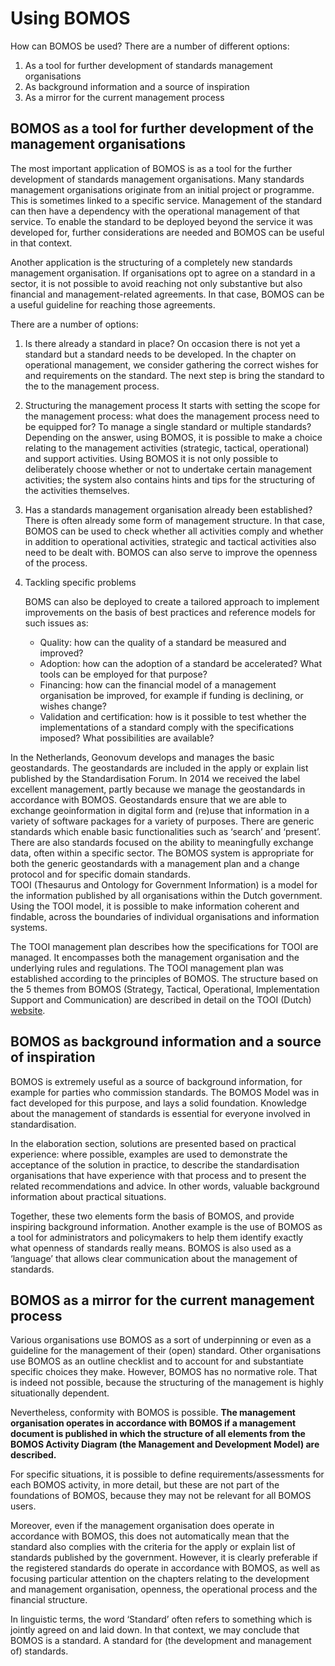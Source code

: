 # Using BOMOS

How can BOMOS be used? There are a number of different options:

1. As a tool for further development of standards management organisations
2. As background information and a source of inspiration
3. As a mirror for the current management process

## BOMOS as a tool for further development of the management organisations

The most important application of BOMOS is as a tool for the further development of standards management organisations. Many standards management organisations originate from an initial project or programme. This is sometimes linked to a specific service. Management of the standard can then have a dependency with the operational management of that service. To enable the standard to be deployed beyond the service it was developed for, further considerations are needed and BOMOS can be useful in that context.

Another application is the structuring of a completely new standards management organisation. If organisations opt to agree on a standard in a sector, it is not possible to avoid reaching not only substantive but also financial and management-related agreements. In that case, BOMOS can be a useful guideline for reaching those agreements.

There are a number of options:

1. Is there already a standard in place?
 	On occasion there is not yet a standard but a standard needs to be developed. In the chapter on operational management, we consider gathering the correct wishes for and requirements on the standard. The next step is bring the standard to the to the management process.

2. Structuring the management process
 	It starts with setting the scope for the management process: what does the management process need to be equipped for? To manage a single standard or multiple standards? Depending on the answer, using BOMOS, it is possible to make a choice relating to the management activities (strategic, tactical, operational) and support activities. Using BOMOS it is not only possible to deliberately choose whether or not to undertake certain management activities; the system also contains hints and tips for the structuring of the activities themselves.

3. Has a standards management organisation already been established?
 	There is often already some form of management structure. In that case, BOMOS can be used to check whether all activities comply and whether in addition to operational activities, strategic and tactical activities also need to be dealt with. BOMOS can also serve to improve the openness of the process.


4. Tackling specific problems

 	BOMS can also be deployed to create a tailored approach to implement improvements on the basis of best practices and reference models for such issues as: 
   * Quality: how can the quality of a standard be measured and improved?
   * Adoption: how can the adoption of a standard be accelerated? What tools can be employed for that purpose?
   * Financing: how can the financial model of a management organisation be improved, for example if funding is declining, or wishes change?
   * Validation and certification: how is it possible to test whether the implementations of a standard comply with the specifications imposed? What possibilities are available?

<aside class="example" title="Geo-standaarden">
In the Netherlands, Geonovum develops and manages the basic geostandards. The geostandards are included in the apply or explain list published by the Standardisation Forum. In 2014 we received the label excellent management, partly because we manage the geostandards in accordance with BOMOS. Geostandards ensure that we are able to exchange geoinformation in digital form and (re)use that information in a variety of software packages for a variety of purposes. There are generic standards which enable basic functionalities such as ‘search’ and ‘present’. There are also standards focused on the ability to meaningfully exchange data, often within a specific sector. The BOMOS system is appropriate for both the generic geostandards with a management plan and a change protocol and for specific domain standards. 
</aside>

<aside class="example" title="De Thesaurus en Ontologie voor OverheidsInformatie">
TOOI (Thesaurus and Ontology for Government Information) is a model for the information published by all organisations within the Dutch government. Using the TOOI model, it is possible to make information coherent and findable, across the boundaries of individual organisations and information systems.

The TOOI management plan describes how the specifications for TOOI are managed. It encompasses both the management organisation and the underlying rules and regulations. The TOOI management plan was established according to the principles of BOMOS. The structure based on the 5 themes from BOMOS (Strategy, Tactical, Operational, Implementation Support and Communication) are described in detail on the TOOI (Dutch) [website](https://standaarden.overheid.nl/tooi/beheerplan).
</aside>

## BOMOS as background information and a source of inspiration

BOMOS is extremely useful as a source of background information, for example for parties who commission standards. The BOMOS Model was in fact developed for this purpose, and lays a solid foundation. Knowledge about the management of standards is essential for everyone involved in standardisation.

In the elaboration section, solutions are presented based on practical experience: where possible, examples are used to demonstrate the acceptance of the solution in practice, to describe the standardisation organisations that have experience with that process and to present the related recommendations and advice. In other words, valuable background information about practical situations.

Together, these two elements form the basis of BOMOS, and provide inspiring background information. Another example is the use of BOMOS as a tool for administrators and policymakers to help them identify exactly what openness of standards really means. BOMOS is also used as a ‘language’ that allows clear communication about the management of standards.


## BOMOS as a mirror for the current management process

Various organisations use BOMOS as a sort of underpinning or even as a guideline for the management of their (open) standard. Other organisations use BOMOS as an outline checklist and to account for and substantiate specific choices they make. However, BOMOS has no normative role. That is indeed not possible, because the structuring of the management is highly situationally dependent.

Nevertheless, conformity with BOMOS is possible. **The management organisation operates in accordance with BOMOS if a management document is published in which the structure of all elements from the BOMOS Activity Diagram (the Management and Development Model) are described.**

For specific situations, it is possible to define requirements/assessments for each BOMOS activity, in more detail, but these are not part of the foundations of BOMOS, because they may not be relevant for all BOMOS users.

Moreover, even if the management organisation does operate in accordance with BOMOS, this does not automatically mean that the standard also complies with the criteria for the apply or explain list of standards published by the government. However, it is clearly preferable if the registered standards do operate in accordance with BOMOS, as well as focusing particular attention on the chapters relating to the development and management organisation, openness, the operational process and the financial structure.

In linguistic terms, the word ‘Standard’ often refers to something which is jointly agreed on and laid down. In that context, we may conclude that BOMOS is a standard. A standard for (the development and management of) standards.
